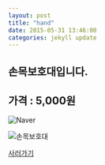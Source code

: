 ```yaml
---
layout: post
title: "hand"
date: 2015-05-31 13:46:00
categories: jekyll update
---
```


손목보호대입니다.
--------------------

## 가격 : 5,000원

![Naver](http://img.naver.net/static/www/u/2013/0731/nmms_224940510.gif)

![손목보호대](https://www.dropbox.com/s/aujmry1vdlan0zj/china.png)

[사러가기](http://www.badmintonmarket.co.kr/front/productdetail.php?productcode=052002001003000001)
